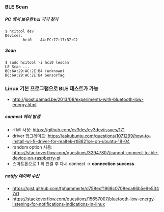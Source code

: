 ### BLE Scan
##### PC 에서 보유한 hci 기기 찾기
```
$ hcitool dev
Devices:
        hci0    A4:FC:77:17:B7:C2
```

##### Scan
```
$ sudo hcitool -i hci0 lescan
LE Scan ...
BC:6A:29:AC:2E:B4 (unknown)
BC:6A:29:AC:2E:B4 SensorTag
```

### Linux 기본 프로그램으로 BLE 테스트가 가능
* http://joost.damad.be/2013/08/experiments-with-bluetooth-low-energy.html

##### connect 에러 발생
* rfkill 사용: https://github.com/ev3dev/ev3dev/issues/171
* driver 업그레이드: https://askubuntu.com/questions/1071299/how-to-install-wi-fi-driver-for-realtek-rtl8821ce-on-ubuntu-18-04
* random option 사용: https://stackoverflow.com/questions/32947807/cannot-connect-to-ble-device-on-raspberry-pi
* 스마트폰으로 1 회 연결 후 다시 connect &rarr; **connection success**

##### notify 데이터 수신
* https://gist.github.com/fphammerle/d758ecf1968c0708eca66b5e9e5347d1
* https://stackoverflow.com/questions/15657007/bluetooth-low-energy-listening-for-notifications-indications-in-linux
